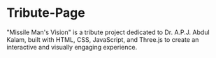 # Tribute-Page
"Missile Man's Vision" is a tribute project dedicated to Dr. A.P.J. Abdul Kalam, built with HTML, CSS, JavaScript, and Three.js to create an interactive and visually engaging experience.

